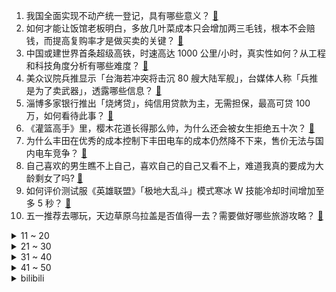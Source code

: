 1. 我国全面实现不动产统一登记，具有哪些意义？ [:link:](https://www.zhihu.com/question/597683566)
2. 如何才能让饭馆老板明白，多放几叶菜成本只会增加两三毛钱，根本不会赔钱，而提高复购率才是做买卖的关键？ [:link:](https://www.zhihu.com/question/592466940)
3. 中国或建世界首条超级高铁，时速高达 1000 公里/小时，真实性如何？从工程和科技角度分析有哪些难度？ [:link:](https://www.zhihu.com/question/597703542)
4. 美众议院兵推显示「台海若冲突将击沉 80 艘大陆军舰」，台媒体人称「兵推是为了卖武器」，透露哪些信息？ [:link:](https://www.zhihu.com/question/597671612)
5. 淄博多家银行推出「烧烤贷」，纯信用贷款为主，无需担保，最高可贷 100 万，如何看待此事？ [:link:](https://www.zhihu.com/question/597706463)
6. 《灌篮高手》里，樱木花道长得那么帅，为什么还会被女生拒绝五十次？ [:link:](https://www.zhihu.com/question/508265338)
7. 为什么丰田在优秀的成本控制下丰田电车的成本仍然降不下来，售价无法与国内电车竞争？ [:link:](https://www.zhihu.com/question/597096441)
8. 自己喜欢的男生瞧不上自己，喜欢自己的自己又看不上，难道我真的要成为大龄剩女了吗? [:link:](https://www.zhihu.com/question/596417865)
9. 如何评价测试服《英雄联盟》「极地大乱斗」模式寒冰 W 技能冷却时间增加至多 5 秒？ [:link:](https://www.zhihu.com/question/597676594)
10. 五一推荐去哪玩，天边草原乌拉盖是否值得一去？需要做好哪些旅游攻略？ [:link:](https://www.zhihu.com/question/597488975)
<details>
<summary>11 ~ 20</summary>

11. 尹锡悦访美前称不能接受「日本须为百年前历史下跪」观念，如何看待这一言论？ [:link:](https://www.zhihu.com/question/597573878)
12. 你认为是什么导致你的分享欲减少？ [:link:](https://www.zhihu.com/question/590594996)
13. 如何看待38号对奔驰glb评价90分的测评？ [:link:](https://www.zhihu.com/question/596885902)
14. 为什么“金属衣柜”很难成为市场主流？ [:link:](https://www.zhihu.com/question/595000190)
15. 俄财长称七成俄中贸易已转为本币结算，这意味着什么？还有哪些信息值得关注？ [:link:](https://www.zhihu.com/question/597706484)
16. 你每天都在想什么、一个人生活真的很孤独吗？ [:link:](https://www.zhihu.com/question/597597215)
17. 拜登宣布竞选连任美国总统，其连任难度有多大？将对美国政坛带来哪些影响？ [:link:](https://www.zhihu.com/question/597715935)
18. 每周都坚持去运动至少 2-3 次，给你的生活方式带来了怎样的改变？ [:link:](https://www.zhihu.com/question/594587942)
19. 随意朝天上开一枪，假定子弹可以永远直线前行，能打中几颗恒星？ [:link:](https://www.zhihu.com/question/596253985)
20. 银行存款利率下调会影响贷款利率吗？未来房贷利率会下调吗？还有哪些连锁反应？ [:link:](https://www.zhihu.com/question/597098343)
</details>
<details>
<summary>21 ~ 30</summary>

21. 孙悟空改了生死簿，阎王为什么不改回去？ [:link:](https://www.zhihu.com/question/444695125)
22. 从「花钱一时爽」到「攒钱一直爽」，是什么改变了当代年轻人的存钱观念？ [:link:](https://www.zhihu.com/question/597459881)
23. 失业女生摆摊一天卖 5 块崩溃痛哭上热搜，本人回应「摆摊是短择不会是长择」，摆摊挣大钱靠谱吗？ [:link:](https://www.zhihu.com/question/597235643)
24. 为什么《原神》芭别尔祖母一辈子只攒下20万摩拉，但派蒙一个月吃掉30万摩拉？ [:link:](https://www.zhihu.com/question/596837623)
25. 一季度居民存款增加近10万亿，本轮银行调降利率会影响居民的存款热情吗？ [:link:](https://www.zhihu.com/question/597096949)
26. 准备买洗烘一体机，有什么好用的品牌值得推荐？ [:link:](https://www.zhihu.com/question/585888686)
27. 请问，家用软水机有必要吗？ [:link:](https://www.zhihu.com/question/268654079)
28. 做运营需要数据分析达到什么水准？ [:link:](https://www.zhihu.com/question/318281669)
29. 宠物嘘嘘留下的异味如何打理？有没有适合养宠家庭用的洗地机推荐？ [:link:](https://www.zhihu.com/question/595109143)
30. 最近有什么性价比高一点的6座SUV推荐么？ [:link:](https://www.zhihu.com/question/451884235)
</details>
<details>
<summary>31 ~ 40</summary>

31. 如何评价杜江、王千源主演的国产电影《惊天救援》？ [:link:](https://www.zhihu.com/question/595797175)
32. 报告称「抖音快手维权舆情超八成，产品质量问题最多」，如何看待这一数据？你在网购中遇到过哪些问题？ [:link:](https://www.zhihu.com/question/597506276)
33. LVMH 市值一度超 5000 亿美元，创历史新高，今年以来涨幅超 30%，什么原因让其股价节节攀升？ [:link:](https://www.zhihu.com/question/597636294)
34. 如何评价湖南大学 23 年转专业土木工程学院 106 转出 2 转入？ [:link:](https://www.zhihu.com/question/597361366)
35. 如何评价《女神异闻录》x《星穹铁道》制作人对谈「RPG 的未来：沉浸感、文学性、还是 AI NPC」？ [:link:](https://www.zhihu.com/question/597678962)
36. 让郭帆等《流浪地球2》的人马拍《满江红》，会怎么拍呢？ [:link:](https://www.zhihu.com/question/596902906)
37. Stable Diffusion 的技术原理是什么？ [:link:](https://www.zhihu.com/question/577079491)
38. 怎样写一个很好的周报、月报来汇报最近的工作情况？ [:link:](https://www.zhihu.com/question/22265528)
39. 哪些家电是你的生活最离不开且幸福感爆棚？ [:link:](https://www.zhihu.com/question/595317145)
40. 为什么当代年轻人阅读书籍的时间减少了，什么样的书更能吸引读者？ [:link:](https://www.zhihu.com/question/597591270)
</details>
<details>
<summary>41 ~ 50</summary>

41. 五一假期即将来临，关于「特种兵式旅游」和「惬意躺游」你站哪一派，你是如何制定旅行计划的？ [:link:](https://www.zhihu.com/question/597672178)
42. 美日韩宣称将组建「三眼联盟」，此举会产生什么影响？ [:link:](https://www.zhihu.com/question/597467128)
43. 《命运2》和《明日方舟》宣布联动后，国外玩家表示不认识明日方舟，国内游戏文化输出还面临哪些困境？ [:link:](https://www.zhihu.com/question/597217001)
44. 你在上班路上和下班路上听的歌会有什么不一样吗？ [:link:](https://www.zhihu.com/question/596350824)
45. 新能源汽车行业将引入积分池制度，将带来哪些影响？ [:link:](https://www.zhihu.com/question/597652024)
46. 除了白蚁和真菌，还有其它生物以木头为食吗？ [:link:](https://www.zhihu.com/question/577545066)
47. 如何评价电影《穿普拉达的女王》中安迪最后的选择? [:link:](https://www.zhihu.com/question/284563589)
48. 为什么现在越来越多的网文作者「谢绝一切写作指导」? [:link:](https://www.zhihu.com/question/576465236)
49. 如何看待五一假期有酒店推出「 99 元睡大厅」产品？你出行会选择此类产品吗？ [:link:](https://www.zhihu.com/question/597628822)
50. 婴儿高铁上哭闹，女子和宝妈对骂，称「不要带个小孩不得了」，如何看待高铁上婴儿哭闹现象？应怎样对待？ [:link:](https://www.zhihu.com/question/597638700)
</details><details>
<summary>bilibili</summary>

1. 《崩坏：星穹铁道》OP：「星间旅行」 [:link:](//www.bilibili.com/video/BV1rh4y1n77f)
2. SEVENTEEN 'Super' Official MV [:link:](//www.bilibili.com/video/BV1dg4y1j7Eg)
3. 中国人的油纸伞撑的不是雨，撑的是五千年的文化自信！ [:link:](//www.bilibili.com/video/BV1Jh411778A)
4. 意大利新现实主义巅峰！穷过的人才懂！【25格】《偷自行车的人》 [:link:](//www.bilibili.com/video/BV1nP411U7ba)
5. “很奇怪，我发现这头大象是没有脸的” [:link:](//www.bilibili.com/video/BV1Yc411H7Ay)
6. 吃个街头烧烤并回复一下为啥没更新的问题 [:link:](//www.bilibili.com/video/BV1Do4y1b7Ed)
7. 草原上的软石头不要捡，因为你不知道它究竟是什么…… [:link:](//www.bilibili.com/video/BV18o4y1574c)
8. 会画画的“牌佬”有多恐怖？【游戏王】 [:link:](//www.bilibili.com/video/BV1Y14y1f7qw)
9. 手机炸弹 [:link:](//www.bilibili.com/video/BV1BT411n76q)
10. 2023明日方舟四周年生日创作派对「寻宝！萨尔贡奇旅」 [:link:](//www.bilibili.com/video/BV1H14y1f7Mx)
<details>
<summary>11 ~ 20</summary>

11. 在海拔3600的山上用十二前爸爸8000块买的dv吸了三瓶氧录下了这段舞蹈，你们觉得怎么样 [:link:](//www.bilibili.com/video/BV1cg4y177s2)
12. 一键35634伤害！LOL位面数值大崩坏！这就是百倍界王拳？！【有点骚东西】 [:link:](//www.bilibili.com/video/BV1qm4y1y7KX)
13. 猫德学院招生季：一窝四只抓了七只 [:link:](//www.bilibili.com/video/BV14P411U7sn)
14. 【星穹铁道】超详细体力规划攻略！萌新入坑必备！ [:link:](//www.bilibili.com/video/BV1Zz4y1a7jg)
15. 操场一个亚门钢太郎我没开玩笑 [:link:](//www.bilibili.com/video/BV1xc411n72S)
16. 当你想找出广东人！ [:link:](//www.bilibili.com/video/BV1fP411m7wu)
17. 当你把台球练到极致 7.0 [:link:](//www.bilibili.com/video/BV1Mv4y1E7tq)
18. 这次我有点悬浮了… 很多粉丝让我来了解徐州烧烤！从车站到市场再到烧烤咱们一起来看看我为什么会悬浮吧！ [:link:](//www.bilibili.com/video/BV17g4y177a7)
19. 高手对话，往往只有几秒钟反应时间，张仲平整合资源的时候，让三方都非常体面，说的话也是天衣无缝。#为人处世 # [:link:](//www.bilibili.com/video/BV1za4y1P7vq)
20. 我给这部电影打了满分，它的治愈力量直冲人的天灵盖 [:link:](//www.bilibili.com/video/BV1og4y1j7ke)
</details>
<details>
<summary>21 ~ 30</summary>

21. 挑战！退役特种兵化妆成坏人，去缅北金三角湄公河会发生什么事！肌肉能否给我带来安全感！ [:link:](//www.bilibili.com/video/BV1b14y1f7HL)
22. 当网友问韩男会不会容貌焦虑？百万粉达成读评问答 [:link:](//www.bilibili.com/video/BV1vM411V7Xo)
23. 劳斯莱斯不让我进展台，我买了一辆仰望U8！跟我一起疯狂买车吧！ [:link:](//www.bilibili.com/video/BV1xV4y1o7WP)
24. 地下魔道团。 [:link:](//www.bilibili.com/video/BV1Fa4y1N7WQ)
25. 第一个被AI取代的老师！已经出现了！！ [:link:](//www.bilibili.com/video/BV1Lc411J73u)
26. 喜欢河里滑的没有坏人，河门 4K [:link:](//www.bilibili.com/video/BV1dh411E78M)
27. 又是一年一度的世界读书日，今年为大家带来的是挪威著名戏剧家易卜生的四部戏剧作品。 [:link:](//www.bilibili.com/video/BV1xV4y1o78N)
28. 【STN快报第七季13】只要几千块，你就能拥有一台打不了游戏的掌机 [:link:](//www.bilibili.com/video/BV1oo4y1b7Fr)
29. 中国人，你是懂基建的。 2 周年了，聊聊中国空间站到底是如何建成的？ [:link:](//www.bilibili.com/video/BV16v4y1E7SE)
30. 找五个导游 一起讲解 [:link:](//www.bilibili.com/video/BV1xT411H7b1)
</details>
<details>
<summary>31 ~ 40</summary>

31. “高手的创作往往体现在简单的旋律‘’ [:link:](//www.bilibili.com/video/BV1io4y157Vj)
32. 我不想上岸了，我只想做一个浪漫的女孩 [:link:](//www.bilibili.com/video/BV1rP411m7Wk)
33. 买到平价破烂！！ [:link:](//www.bilibili.com/video/BV1614y1f7ru)
34. 【崩坏星穹铁道入坑指南】第一期：零基础超全面内容介绍：发展思路+体力规划+卡池副本介绍，全面了解米哈游的新游戏 [:link:](//www.bilibili.com/video/BV1Yh4y1H7CS)
35. 那些不听话的女孩，最后都怎么样了 [:link:](//www.bilibili.com/video/BV1q14y1f7LM)
36. 俄罗斯丈母娘来终于中国啦 一波三折 相见时刻感动落泪 [:link:](//www.bilibili.com/video/BV1km4y127EG)
37. 史上最离谱随机挑战！我们居然随机到去找华晨宇蹭饭！！！ [:link:](//www.bilibili.com/video/BV1HL411v7CX)
38. “天使”的一通电话，保住了他的天使 [:link:](//www.bilibili.com/video/BV1Bs4y1d7x1)
39. 【花小烙】蜜蜂蜇人的毒针其实是它的生殖器官 [:link:](//www.bilibili.com/video/BV1HL411Y7nM)
40. 她花30元， 给自己准备了一张遗照 [:link:](//www.bilibili.com/video/BV14a4y1P7Nj)
</details>
<details>
<summary>41 ~ 50</summary>

41. gang丝球，全款拿下 [:link:](//www.bilibili.com/video/BV1bh411j7T9)
42. 赛尔号最阴间BOSS，up主充1000块去打结果.... [:link:](//www.bilibili.com/video/BV1nX4y1B7q2)
43. 这家店发钱了！90秒吃一个汉堡奖金1580元！真想天天来 [:link:](//www.bilibili.com/video/BV1AV4y1Z77Y)
44. 林黛玉三打白骨精 [:link:](//www.bilibili.com/video/BV14o4y1b7bX)
45. 采访路上刚谈恋爱一秒就分手？ [:link:](//www.bilibili.com/video/BV1gk4y1J7ti)
46. 印度留学生活：印度大学的宿舍怎么样？ [:link:](//www.bilibili.com/video/BV19m4y127S6)
47. 不看后悔！抚顺专门做下三路的饭店，各种狠货齐聚一堂！这饭店就离谱！ [:link:](//www.bilibili.com/video/BV1CM4y1a7QH)
48. 《 神 仙 鸡 》 [:link:](//www.bilibili.com/video/BV1HV4y1o77u)
49. 秀与被秀一念之间 {一定要看到最后} [:link:](//www.bilibili.com/video/BV1B14y1f7jG)
50. Slamdunk VS NBA (LR) [:link:](//www.bilibili.com/video/BV1XP411m7xS)
</details>
<details>
<summary>51 ~ 60</summary>

51. 男人减速带之强迫症工人 [:link:](//www.bilibili.com/video/BV1Es4y1A72v)
52. 随便剪剪系列 [:link:](//www.bilibili.com/video/BV17k4y1J79D)
53. 当重庆小学生采访中国科学家，笑得我鼻涕泡都出来了… [:link:](//www.bilibili.com/video/BV1Tc411J7AX)
54. 我们从网上一次又一次地买来了新玩具只是这次没能全剪完于是就放了一半出来... [:link:](//www.bilibili.com/video/BV1sc411H7Hf)
55. 愿与愁 [:link:](//www.bilibili.com/video/BV1rP411S7zw)
56. 身无分文！目标赚到一个亿！！！#2 [:link:](//www.bilibili.com/video/BV1fc411E7MQ)
57. 太不内心了 [:link:](//www.bilibili.com/video/BV1do4y157GE)
58. 飞机上还能这么high？！ [:link:](//www.bilibili.com/video/BV1gT411H7RT)
59. “这 是 一 场 让 所 有 玩 家 「抓狂」的 直 播” [:link:](//www.bilibili.com/video/BV1W14y1f7st)
60. 【中字】[MV] SEVENTEEN - Super(孙悟空) 零站 [:link:](//www.bilibili.com/video/BV1LT411H7vi)
</details>
<details>
<summary>61 ~ 70</summary>

61. 《明日方舟》特别映像 [萨米：接触] [:link:](//www.bilibili.com/video/BV13k4y1J7Lo)
62. 《世界读书日 可以不读书》 | 罗翔给不读书人的「书」单 [:link:](//www.bilibili.com/video/BV1Qk4y1a7tz)
63. 请大家以理性的角度看待这部短片！ [:link:](//www.bilibili.com/video/BV1Wg4y177Y3)
64. 4月20日，“中国龙芯之母”黄令仪逝世，享年86 岁 [:link:](//www.bilibili.com/video/BV15M4y187qM)
65. 骑行穿越柴达木盆地，几十公里没有人烟，为躲避狂风借宿路边工地 [:link:](//www.bilibili.com/video/BV1gM41157Tz)
66. 这是我弟弟oiiaioooooiai [:link:](//www.bilibili.com/video/BV1Yh4y1p7h8)
67. 不要温和的走进那个良夜，现实没有重来的机会 [:link:](//www.bilibili.com/video/BV1eh4y1n77n)
68. “正 月 十 八 ，宜 喜 丧 ” | 长月烬明 | 《囍》 [:link:](//www.bilibili.com/video/BV1ao4y1L779)
69. 太好听了！许嵩、郎朗合作歌曲《心有所向》 [:link:](//www.bilibili.com/video/BV17X4y1m786)
70. 足球是这么踢的？？？？？ [:link:](//www.bilibili.com/video/BV1dv4y177kB)
</details>
<details>
<summary>71 ~ 80</summary>

71. 让世界感受痛苦！史上最长·佩恩·六道[漂泊浪客]技能全爆料 [:link:](//www.bilibili.com/video/BV1Cc411J7pu)
72. 【干货】如何分辨柴犬和面包 [:link:](//www.bilibili.com/video/BV1is4y1d7nA)
73. 《未定事件簿》「澄夏海语」活动PV：澄海浪涌 情满至夏 [:link:](//www.bilibili.com/video/BV15c411J7Uu)
74. 永远不要低估路边摊的实力！ [:link:](//www.bilibili.com/video/BV1uz4y1Y7A5)
75. 女帝徒弟们都以为你是个超级大反派，可记忆曝光后，她们都哭了【超长电影版】 [:link:](//www.bilibili.com/video/BV1Ba4y1P7Ey)
76. 如果你们来到武汉跟着我女朋友这样吃，那我觉得这件事情…泰裤辣！ [:link:](//www.bilibili.com/video/BV1e14y1f7Dj)
77. 命题组专家希望你永远别刷这张卷子｜因为它，比高考真题更像真题。 [:link:](//www.bilibili.com/video/BV1Jo4y1j7ha)
78. 削弱后的项羽，如何对线狂铁 [:link:](//www.bilibili.com/video/BV19g4y1j7Tx)
79. 『偶像』中文翻唱+日语rap【兰音Reine】 [:link:](//www.bilibili.com/video/BV1Dh411E71m)
80. 停止这场闹剧吧！到底谁在看这种“呕”像剧啊？（我） [:link:](//www.bilibili.com/video/BV1Cv4y1E7sR)
</details>
<details>
<summary>81 ~ 90</summary>

81. 可以加六十多种小菜的饭团，5毛加料，为它跑了40多公里！ [:link:](//www.bilibili.com/video/BV1Vc411J78E)
82. 注意，千万不要眨眼！ [:link:](//www.bilibili.com/video/BV1vg4y1j7mK)
83. “打 假 专 家” [:link:](//www.bilibili.com/video/BV14L411Y7Py)
84. 遇到少爷队友狂喷狂送？一句话感化！我们能C！好好玩！ [:link:](//www.bilibili.com/video/BV1mM411V7k2)
85. 这是我见过最丑的螃蟹，跟礁石一样，用我秘制蒜蓉酱会会它 [:link:](//www.bilibili.com/video/BV1eP411m7Gz)
86. 【36氪】我用AI开了家“假”淘宝店，居然真的有人下单？ [:link:](//www.bilibili.com/video/BV15v4y1E7zV)
87. 见识过在坑底挣扎的骷髅后，“周公吐哺”再也难以被旧的方式去理解 [:link:](//www.bilibili.com/video/BV11h411j7pT)
88. 盘点经典影视剧最强嘴替角色！看完以后真的爽啊~ [:link:](//www.bilibili.com/video/BV1Bo4y1b7V3)
89. 100W问答来辣～ [:link:](//www.bilibili.com/video/BV1m24y1c7x9)
90. 【OC/动画手书】-ʜєʟʟɵ! [:link:](//www.bilibili.com/video/BV18m4y1y7Fx)
</details>
<details>
<summary>91 ~ 100</summary>

91. 【老奇】人类最恐怖疾病史：四千年了，我们还能战胜癌症吗？ [:link:](//www.bilibili.com/video/BV1xs4y197en)
92. 画了美女(男)还配了动画🦋 [:link:](//www.bilibili.com/video/BV1VL411Y7ip)
93. 【阿斗】只有2万人看过的高智商犯罪电影，利用数学公式杀死14人，结局看完让人唏嘘！《深度谜案》 [:link:](//www.bilibili.com/video/BV1Ac411H7Xo)
94. 天气逐渐变热，提前学习一下这道酸甜开胃的番茄牛肉汤？ [:link:](//www.bilibili.com/video/BV1io4y157bt)
95. 《你的名字》 [:link:](//www.bilibili.com/video/BV1WT411n7V3)
96. 这是吃哪个的问题吗？ [:link:](//www.bilibili.com/video/BV1ah4y1n7by)
97. 社恐踢馆 [:link:](//www.bilibili.com/video/BV1bs4y1c7bM)
98. 情侣去体验究极冷门课程！！上完课后居然… [:link:](//www.bilibili.com/video/BV1e14y1f7D8)
99. 练习两年半，篮球技术进步不少 [:link:](//www.bilibili.com/video/BV1Pk4y1J7gh)
100. 你小子，可真是什么都敢往里加呀！ [:link:](//www.bilibili.com/video/BV1PX4y1z79y)
</details></details>